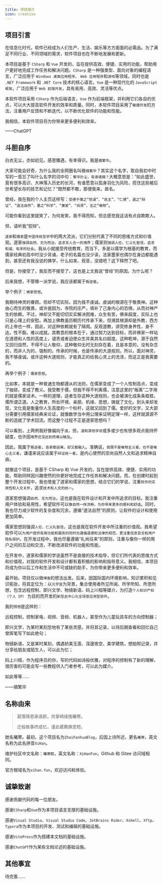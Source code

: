```yaml
---
title: 项目简介
icon: creative
---
```


## 项目引言

在信息化时代，软件已经成为人们生产、生活、娱乐等方方面面的必需品。为了满足不同行业、不同领域的需求，软件项目也在不断地发展和更新。

本项目是基于 `CSharp` 和 `Vue` 开发的，旨在提供高效、便捷、实用的功能，帮助用户更好地完成工作任务和解决问题。`CSharp` 是一种强类型、面向对象的编程语言，广泛应用于 `Windows 桌面应用程序`、 `Web 应用程序`和`游戏`等领域，同时也是 `.NET Framework` 和 `.NET Core` 技术的核心语言。`Vue` 是一种现代化的 `JavaScript 框架`，广泛应用于 `Web 前端开发`，具有易用、高效、灵活等优点。

本软件项目采用 `CSharp` 作为后端语言，`Vue` 作为前端框架，并利用它们各自的优点，可以大大提高软件开发的效率和质量。同时，本软件项目采用了`敏捷开发`的方法，注重用户反馈和不断迭代，以不断优化软件的功能和性能。

我相信，本软件项目将为你带来更多便利和效率。

——ChatGPT

## 斗胆自序

白衣无尘，亦如初见。感恩臻遇，有幸得识。我是`摘繁华`。

大家可能会好奇，为什么我的全网圈名叫做`摘繁华`？其实这个名字，取自我初中时写的一首忘了叫什么名字的词中句：`繁华扑尘，有谁堪摘？`大概意思是：“如此盛世，竟有很多高识、大神落入历史的长河，有谁愿意以孤身羽化为风险，揽住这些被后世希望长存的技艺和记忆？”既然都不敢，那便我来。故名。

曾经，我在我的个人主页这样写：`受德于儒之“怒道”、“民主”、“仁德”，道之“辩证”、“道法自然”，墨之“科学”、“兼爱”、“尚贤”，法之“唯物”`。

可能你看到这里就笑了，为何发笑，我不得而知，但总感觉我这话有点自欺欺人。

但，请听我“狡辩”。

`道家`和`儒家`是`中国传统哲学`中的两大流派，它们分别代表了不同的思维方式和价值观。道家`强调自然、无为而治，追求天人合一的境界`；儒家则`强调人伦、仁义礼智信，追求和谐、有序的社会`。我从小就接受传统教育，而当下，多是以儒学为根基的教育，而儒家经典初高中时没少背诵，老子的名篇也没少读，法家墨家也偶尔在身边都能遇到，甚至还有我没说的佛学，什么如来、观音，没错吧？这下释然了吧。

但是，你接受了，我反而不接受了，这也是上文我说“曾经”的原因。为什么呢？

后来我想，不管哪一派学说，我应该都属于`叛逆者`。

举个例子：`佛家思想`。

我期待神灵的眷顾。但却不切实际，因为我不虔诚。虔诚的根源在于敬畏神。这种由心而生的敬畏，或许是因为，寺院的庄严，填补了己身内心的恐惧，从而对神产生的依赖。不过，神却又不能切切实实解决困难，众生有苦，佛来超度，实际上也只是心理上的安慰。再加上佛教虽历朝历代传承下来，但溯其根源却是外教，西方的上帝也一样，因此，对这种依赖就有了隔阂。反观道教，讲究修身养性，身不达，性不豁，难以成就。其教意的根本在于，通过努力达到目标，而非佛家一样站在道德和人性的高度上，谴责或者迫使众生并美其名曰超度。这种乾坤，源于自然又回归自然，不得不让人敬仰，这种敬仰无时无刻存在着，且是本意的，没有杂念的，而非人为的，强制的。传承的时候，也是传承的大道规则。所以，面对神灵，我不够虔诚。或许这种大道规则，才能真正的给我心灵上的洗涤，而这正是我需要的。

再举个例子：`儒家思想`。

比如孝，本就是一种普通生物都遵从的法则，在儒家变成了一个人性制高点，变成了枷锁，变成了教义。我受教于儒，但我不得不判离儒，注意这里的“叛离”二字用的就是儒家话术。一样的道理，适者生存这种大道规则，也会被演化成条条框框，儒所谓正道。人之教育，所处环境、亲朋、机缘、思想，铸就了文化。到头来却发现，文化竟是衡量你人生高度的一个标杆，这就又回到了儒。爱好的文学，又大部分需要引用儒家经典来论证，就像数学当中用公理来证明定理一样，这样就源源不断的造就了学术回流。而这整个过程不正是道家思想吗？

可以看到，上两例我好像偏向于`道`，但，`道和其他学说`或多或少也有很多观点我持怀疑度，也许因`境界还没达到而难以触及`。

因此，我属于`叛逆者`，`各家都逃离，却又都融入`。准确说，`我既不是唯物主义者，也不是唯心主义者`，谦谨来说应该属于`辩证统一者`，是内心使然的崇尚自然人文和追求精神自由。

就像这个项目，是基于 CSharp 和 Vue 开发的，旨在提供高效、便捷、实用的功能，帮助同样因兴趣使然的你更好地完成工作任务和解决问题。而，在创建时起到整个开发过程中，我也借鉴了道家和儒家的思想，结合它们的学说，注重`软件的实用性和人文关怀`，追求`技术和人文的统一`。

道家思想强调`自然、无为而治`，这也是我在软件设计和开发中所追求的目标。我注重用户体验和易用性，希望软件可以`像自然一样流畅，为你带来更多的便利和舒适`。同时，我也尽力减少软件的复杂度和冗余，遵循“道法自然”的原则，让软件的设计和使用更加简单。

儒家思想则强调`人伦、仁义礼智信`，这也是我在软件开发中所注重的价值观。我希望软件可以`为用户提供有用功能和服务的同时也遵循道德和法律的规范，更注重信息安全和用户隐私保护`。在开发过程中，我也尽量遵循“礼尚往来”的原则，注重与像你一样的用户之间的互动和交流，不断改进软件的功能和性能。

在开发中，道家和儒家的学说虽然不是直接的技术指导，但它们所代表的思维方式和价值观，对我的软件开发和设计都有着积极的影响和指导意义。我相信，本项目将成为你以后工作和生活中不可或缺的助手，为你带来更多便利和效率。

最开始，项目仅以做`博客`的想法出发。后来，因国际国内环境影响，知识累积和见识拓张，将其定位为：以`元宇宙`为背景，集合使用者所见所闻、所学所知、所思所想，包含远程控制、即兴文学、物镜新语、码上川桓等媒介，为打造`个人知识产权（个人 IP）` 为目的而开发的`新型去中心化全场景应用型软件`。

我的`预想`是这样的：

远程控制，控制家电、视频、音频、机器人，甚至作为儿童玩具车的方向控制器；

即兴文学，为某时某刻忽地有了某些灵感，并将其记录，以待后期查看和回忆自己曾挥笔写下如此绝句；

物镜新语，又是某时某刻，偶遇娇美玉莲、深邃夜空、美学建筑，想拍照记录，并分享给朋友或陌生人，可以此为忆；

码上川桓，作为程序员的你，写的代码如诗般优雅，对程序的控制有了新的理解，很厉害的可能会写一些教程供入门者参考，可以此为媒介。

如此等等……

——摘繁华

## 名称由来

> 碧落降恩承淑颜，共挚崎缘挽曦寒。
>
> 迁般故事终成忆，谨此葳蕤换思短。

她名曦寒。最初，这个项目名为`ZhaiFanhuaBlog`，后因上诗所述，更名`曦寒`，英文名称为此名拼音`XiHan`。

维护社区中文名称：`曦寒懿`，英文名称：`XiHanFun`，Github 和 Gitee 访问域相同。

官方根域名为`xihan.fun`，欢迎访问和体验。

## 诚挚致谢

感谢贡献代码的每一位朋友。

感谢`CSharp`和`Vue`作为本项目语言支撑的基础设施。

感谢`Visual Studio`、`Visual Studio Code`、`JetBrains Rider`、`Xshell`、`Xftp`、`Typora`作为本项目的开发、测试和编辑的基础设施。

感谢`VitePress`作为搭建本文档的基础设施。

感谢`ChatGPT`作为某些文档论述的基础设施。

## 其他事宜

待完善……
